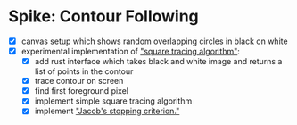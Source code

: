 # Spike: Contour Following

- [x] canvas setup which shows random overlapping circles in black on white
- [x] experimental implementation of ["square tracing algorithm"](https://en.wikipedia.org/wiki/Boundary_tracing):
  - [x] add rust interface which takes black and white image and returns a list of points in the contour
  - [x] trace contour on screen
  - [x] find first foreground pixel
  - [x] implement simple square tracing algorithm
  - [x] implement ["Jacob's stopping criterion."](http://www.imageprocessingplace.com/downloads_V3/root_downloads/tutorials/contour_tracing_Abeer_George_Ghuneim/square.html)
